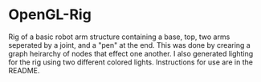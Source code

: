 # OpenGL-Rig
Rig of a basic robot arm structure containing a base, top, two arms seperated by a joint, and a "pen" at the end. This was done by crearing a graph heirarchy of nodes that effect one another. I also generated lighting for the rig using two different colored lights. Instructions for use are in the README.

